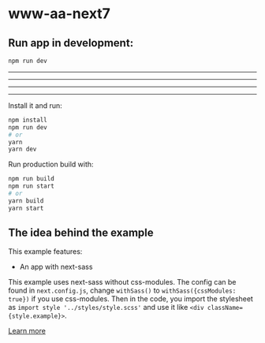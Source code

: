 
# www-aa-next7

## Run app in development:

```bash
npm run dev
```


---
---
---
---


Install it and run:

```bash
npm install
npm run dev
# or
yarn
yarn dev
```

Run production build with:

```bash
npm run build
npm run start
# or
yarn build
yarn start
```

## The idea behind the example

This example features:

* An app with next-sass

This example uses next-sass without css-modules. The config can be found in `next.config.js`, change `withSass()` to `withSass({cssModules: true})` if you use css-modules. Then in the code, you import the stylesheet as `import style '../styles/style.scss'` and use it like `<div className={style.example}>`.

[Learn more](https://github.com/zeit/next-plugins/tree/master/packages/next-sass)
